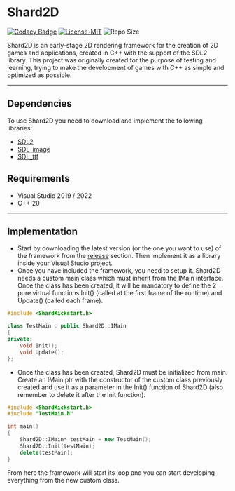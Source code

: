 # Shard2D

[![Codacy Badge](https://app.codacy.com/project/badge/Grade/77c77ace295247dba07cf1a9c82ba3b3)](https://www.codacy.com/gh/0megaXP/Shard2D/dashboard?utm_source=github.com&amp;utm_medium=referral&amp;utm_content=0megaXP/Shard2D&amp;utm_campaign=Badge_Grade)
[![License-MIT](https://img.shields.io/github/license/0megaXP/Shard2D)](https://github.com/0megaXP/Shard2D/blob/main/LICENSE)
![Repo Size](https://img.shields.io/github/repo-size/0megaXP/Shard2D)

Shard2D is an early-stage 2D rendering framework for the creation of 2D games and applications, created in C++ with the support of the SDL2 library. This project was originally created for the purpose of testing and learning, trying to make the development of games with C++ as simple and optimized as possible.

***

## Dependencies

To use Shard2D you need to download and implement the following libraries:

- [SDL2](https://www.libsdl.org/download-2.0.php)<br>
- [SDL_image](https://www.libsdl.org/projects/SDL_image/)<br>
- [SDL_ttf](https://www.libsdl.org/projects/docs/SDL_ttf/SDL_ttf.html)<br>

## Requirements

- Visual Studio 2019 / 2022
- C++ 20

***

## Implementation

- Start by downloading the latest version (or the one you want to use) of the framework from the [release](https://github.com/0megaXP/Shard2D/releases) section. Then implement it as a library inside your Visual Studio project.
- Once you have included the framework, you need to setup it. Shard2D needs a custom main class which must inherit from the IMain interface. Once the class has been created, it will be mandatory to define the 2 pure virtual functions Init() (called at the first frame of the runtime) and Update() (called each frame).

```cpp
#include <ShardKickstart.h>

class TestMain : public Shard2D::IMain
{
private:
	void Init();
	void Update();
};
```

- Once the class has been created, Shard2D must be initialized from main. Create an IMain ptr with the constructor of the custom class previously created and use it as a parameter in the Init() function of Shard2D (also remember to delete it after the Init function).

```cpp
#include <ShardKickstart.h>
#include "TestMain.h"

int main()
{
    Shard2D::IMain* testMain = new TestMain();
    Shard2D::Init(testMain);
    delete(testMain);
}
```

From here the framework will start its loop and you can start developing everything from the new custom class.
